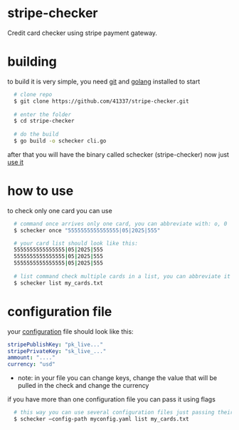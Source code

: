 # stripe-checker
Credit card checker using stripe payment gateway.

# building
to build it is very simple, you need [git](https://git-scm.com/) and [golang](https://go.dev/) installed to start
```bash
  # clone repo
  $ git clone https://github.com/41337/stripe-checker.git
  
  # enter the folder
  $ cd stripe-checker
  
  # do the build
  $ go build -o schecker cli.go
```
after that you will have the binary called schecker (stripe-checker) now just [use it](https://github.com/41337/stripe-checker/edit/main/README.md#how-to-use)

# how to use
to check only one card you can use
```bash
  # command once arrives only one card, you can abbreviate with: o, 0
  $ schecker once "5555555555555555|05|2025|555"
```
```bash
  # your card list should look like this:
  5555555555555555|05|2025|555
  5555555555555555|05|2025|555
  5555555555555555|05|2025|555
  
  # list command check multiple cards in a list, you can abbreviate it with: l
  $ schecker list my_cards.txt
```

# configuration file
your [configuration](https://github.com/41337/stripe-checker/blob/main/config.yaml) file should look like this:
```yaml
stripePublishKey: "pk_live..."
stripePrivateKey: "sk_live_..."
ammount: "...."
currency: "usd"
```
- note: in your file you can change keys, change the value that will be pulled in the check and change the currency

if you have more than one configuration file you can pass it using flags
```bash
  # this way you can use several configuration files just passing their name in the config path flag
  $ schecker —config-path myconfig.yaml list my_cards.txt
```
